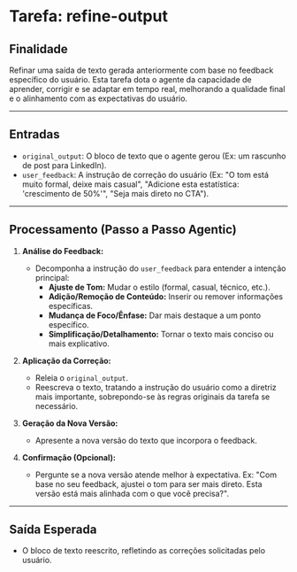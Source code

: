 # Tarefa: refine-output

## Finalidade

Refinar uma saída de texto gerada anteriormente com base no feedback específico do usuário. Esta tarefa dota o agente da capacidade de aprender, corrigir e se adaptar em tempo real, melhorando a qualidade final e o alinhamento com as expectativas do usuário.

---

## Entradas

- `original_output`: O bloco de texto que o agente gerou (Ex: um rascunho de post para LinkedIn).
- `user_feedback`: A instrução de correção do usuário (Ex: "O tom está muito formal, deixe mais casual", "Adicione esta estatística: 'crescimento de 50%'", "Seja mais direto no CTA").

---

## Processamento (Passo a Passo Agentic)

1.  **Análise do Feedback:**
    * Decomponha a instrução do `user_feedback` para entender a intenção principal:
        * **Ajuste de Tom:** Mudar o estilo (formal, casual, técnico, etc.).
        * **Adição/Remoção de Conteúdo:** Inserir ou remover informações específicas.
        * **Mudança de Foco/Ênfase:** Dar mais destaque a um ponto específico.
        * **Simplificação/Detalhamento:** Tornar o texto mais conciso ou mais explicativo.

2.  **Aplicação da Correção:**
    * Releia o `original_output`.
    * Reescreva o texto, tratando a instrução do usuário como a diretriz mais importante, sobrepondo-se às regras originais da tarefa se necessário.

3.  **Geração da Nova Versão:**
    * Apresente a nova versão do texto que incorpora o feedback.

4.  **Confirmação (Opcional):**
    * Pergunte se a nova versão atende melhor à expectativa. Ex: "Com base no seu feedback, ajustei o tom para ser mais direto. Esta versão está mais alinhada com o que você precisa?".

---

## Saída Esperada

-   O bloco de texto reescrito, refletindo as correções solicitadas pelo usuário.